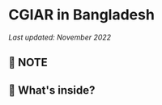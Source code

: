 


# CGIAR in Bangladesh
*Last updated: November 2022*

## :dart: NOTE

## :bookmark_tabs: What's inside?


